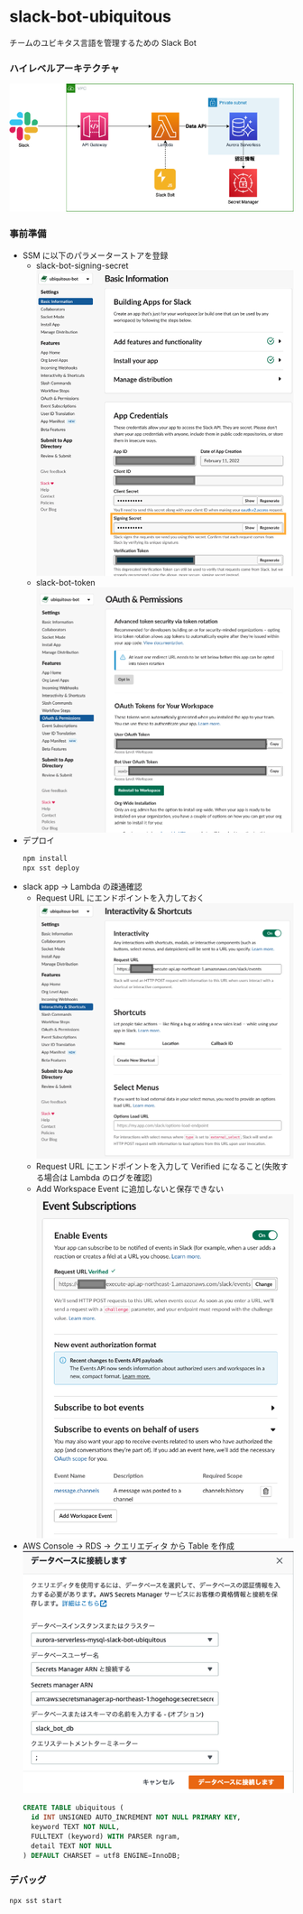 # slack-bot-ubiquitous

チームのユビキタス言語を管理するための Slack Bot

### ハイレベルアーキテクチャ

![ハイレベルアーキテクチャ](./images/architecture.png)

### 事前準備

- SSM に以下のパラメーターストアを登録
  - slack-bot-signing-secret
    ![signing-secret](./images/signing-secret.png)
  - slack-bot-token
    ![bot-token](./images/slack-bot-token.png)
- デプロイ
  ```sh
  npm install
  npx sst deploy
  ```
- slack app -> Lambda の疎通確認
  - Request URL にエンドポイントを入力しておく
    ![interactivity-shourtcuts](./images/interactivity-shortcuts.png)
  - Request URL にエンドポイントを入力して Verified になること(失敗する場合は Lambda のログを確認)
  - Add Workspace Event に追加しないと保存できない
    ![event-subscription](./images/event-subscription.png)
- AWS Console -> RDS -> クエリエディタ から Table を作成
  ![クエリエディタ](./images/query-editor.png)
  ```sql
  CREATE TABLE ubiquitous (
    id INT UNSIGNED AUTO_INCREMENT NOT NULL PRIMARY KEY,
    keyword TEXT NOT NULL,
    FULLTEXT (keyword) WITH PARSER ngram,
    detail TEXT NOT NULL
  ) DEFAULT CHARSET = utf8 ENGINE=InnoDB;
  ```

### デバッグ

```sh
npx sst start
```
